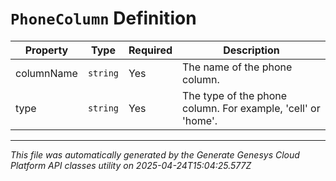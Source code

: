 # `PhoneColumn` Definition

| Property | Type | Required | Description |
|----------|------|----------|-------------|
| columnName | `string` | Yes | The name of the phone column. |
| type | `string` | Yes | The type of the phone column. For example, 'cell' or 'home'. |

---

*This file was automatically generated by the Generate Genesys Cloud Platform API classes utility on 2025-04-24T15:04:25.577Z*